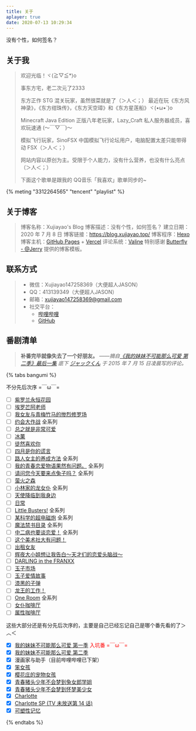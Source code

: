```yaml
---
title: 关于
aplayer: true
date: 2020-07-13 10:29:34
---
```


没有个性，如何签名？

## 关于我

> 欢迎光临！ヾ(≧▽≦*)o
>
> 事东方宅，老二次元了2333
>
> 东方正作 STG 混关玩家，虽然很菜就是了（＞人＜；）
> 最近在玩《东方风神录》，《东方绀珠传》，《东方天空璋》和《东方星莲船》ヾ(•ω•`)o
>
> Minecraft Java Edition 正版八年老玩家，Lazy_Craft 私人服务器成员，喜欢玩速通 (～￣▽￣)～
>
> 模拟飞行玩家，SinoFSX 中国模拟飞行论坛用户，电脑配置太差只能带得动 FSX（＞人＜；）
>
> 网站内容以原创为主。受限于个人能力，没有什么营养，也没有什么亮点（＞人＜；）
>
> 下面这个歌单是跟我的 QQ音乐「我喜欢」歌单同步的~

{% meting "3312264565" "tencent" "playlist" %}

## 关于博客

> 博客名称：Xujiayao\'s Blog
博客描述：没有个性，如何签名？
建立日期：2020 年 7 月 8 日
博客链接：https://blog.xujiayao.top/
博客程序：[Hexo](https://hexo.io/)
博客主机：[GitHub Pages](https://github.com/Xujiayao/Xujiayao.github.io/deployments?environment=github-pages) + [Vercel](https://github.com/Xujiayao/Xujiayao.github.io/deployments/?environment=Production)
评论系统：[Valine](https://valine.js.org/)
特别感谢 [Butterfly - @Jerry](https://butterfly.js.org/) 提供的博客模板。

## 联系方式

> * 微信：Xujiayao147258369（大便超人JASON）
> * QQ：413139349（大便超人JASON）
> * 邮箱：[xujiayao147258369@gmail.com](mailto:xujiayao147258369@gmail.com)
> * 社交平台：
> 	* [哔哩哔哩](https://space.bilibili.com/270317970)
> 	* [GitHub](https://github.com/Xujiayao)

## 番剧清单

> **补番完毕就像失去了一个好朋友。**
> *——摘自[《我的妹妹不可能那么可爱 第二季》最后一集](https://www.bilibili.com/bangumi/play/ep65191) 底下 [ジャックくん](https://space.bilibili.com/10035466) 于 2015 年 7 月 15 日凌晨写的评论。*

{% tabs bangumi %}
<!-- tab 暂未观看 -->
不分先后次序 =￣ω￣=

- [ ] [紫罗兰永恒花园](https://www.bilibili.com/bangumi/media/md8892/)
- [ ] [埃罗芒阿老师](https://www.bilibili.com/bangumi/media/md5997/)
- [ ] [我女友与青梅竹马的惨烈修罗场](https://www.bilibili.com/bangumi/media/md2667/)
- [ ] [约会大作战](https://www.bilibili.com/bangumi/media/md4188/) 全系列
- [ ] [总之就是非常可爱](https://www.bilibili.com/bangumi/media/md28229676/)
- [ ] [冰菓](https://www.bilibili.com/bangumi/media/md3398/)
- [ ] [徒然喜欢你](https://www.bilibili.com/bangumi/media/md6312/)
- [ ] [四月是你的谎言](https://www.bilibili.com/bangumi/media/md1699/)
- [ ] [路人女主的养成方法](https://www.bilibili.com/bangumi/media/md1512/) 全系列
- [ ] [我的青春恋爱物语果然有问题。](https://www.bilibili.com/bangumi/media/md1539/) 全系列
- [ ] [请问您今天要来点兔子吗？](https://www.bilibili.com/bangumi/media/md191/) 全系列
- [ ] [萤火之森](https://www.bilibili.com/bangumi/media/md27526419/)
- [ ] [小林家的龙女仆](https://www.bilibili.com/bangumi/media/md5800/) 全系列
- [ ] [天使降临到我身边](https://www.bilibili.com/bangumi/media/md4316442/)
- [ ] [日常](https://www.bilibili.com/bangumi/media/md844/)
- [ ] [Little Busters!](https://www.bilibili.com/bangumi/media/md3242/) 全系列
- [ ] [某科学的超电磁炮](https://www.bilibili.com/bangumi/media/md425/) 全系列
- [ ] [魔法禁书目录](https://www.bilibili.com/bangumi/media/md963/) 全系列
- [ ] [中二病也要谈恋爱！](https://www.bilibili.com/bangumi/media/md4340/) 全系列
- [ ] [这个美术社大有问题！](https://www.bilibili.com/bangumi/media/md5043/)
- [ ] [出租女友](https://www.bilibili.com/bangumi/media/md28229298/)
- [ ] [辉夜大小姐想让我告白～天才们的恋爱头脑战～](https://www.bilibili.com/bangumi/media/md5267730/)
- [ ] [DARLING in the FRANXX](https://www.bilibili.com/bangumi/media/md9192/)
- [ ] [玉子市场](https://www.bilibili.com/bangumi/media/md116772/)
- [ ] [玉子爱情故事](https://www.bilibili.com/bangumi/media/md4155/)
- [ ] [漆黑的子弹](https://www.bilibili.com/bangumi/media/md4181/)
- [ ] [龙王的工作！](https://www.bilibili.com/bangumi/media/md8932/)
- [ ] [One Room](https://www.bilibili.com/bangumi/media/md5798/) 全系列
- [ ] [女仆咖啡厅](https://www.bilibili.com/bangumi/media/md992/)
- [ ] [属性咖啡厅](https://www.bilibili.com/bangumi/media/md6432/)
<!-- endtab -->

<!-- tab 已经观看 -->
这些大部分还是有分先后次序的，主要是自己已经忘记自己是哪个番先看的了＞︿＜

- [x] [我的妹妹不可能那么可爱 第一季](https://www.bilibili.com/bangumi/media/md2660/) <font color='red'>入坑番 =￣ω￣=</font>
- [x] [我的妹妹不可能那么可爱 第二季](https://www.bilibili.com/bangumi/media/md2661/)
- [x] 漫画家与助手（目前哔哩哔哩已下架）
- [x] [笨女孩](https://www.bilibili.com/bangumi/media/md6311/)
- [x] [樱花庄的宠物女孩](https://www.bilibili.com/bangumi/media/md687/)
- [x] [青春猪头少年不会梦到兔女郎学姐](https://www.bilibili.com/bangumi/media/md134932/)
- [x] [青春猪头少年不会梦到怀梦美少女](https://www.bilibili.com/bangumi/media/md28223480/)
- [x] [Charlotte](https://www.bilibili.com/bangumi/media/md2572/)
- [x] [Charlotte SP (TV 未放送第 14 话)](https://www.bilibili.com/bangumi/play/ep100895)
- [x] [可塑性记忆](https://www.bilibili.com/bangumi/media/md1552/)
<!-- endtab -->
{% endtabs %}